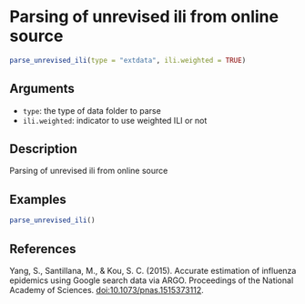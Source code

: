 # Parsing of unrevised ili from online source

```r
parse_unrevised_ili(type = "extdata", ili.weighted = TRUE)
```

## Arguments

- `type`: the type of data folder to parse
- `ili.weighted`: indicator to use weighted ILI or not

## Description

Parsing of unrevised ili from online source

## Examples

```r
parse_unrevised_ili()
```

## References

Yang, S., Santillana, M., & Kou, S. C. (2015). Accurate estimation of influenza epidemics using Google search data via ARGO. Proceedings of the National Academy of Sciences. <doi:10.1073/pnas.1515373112>.



